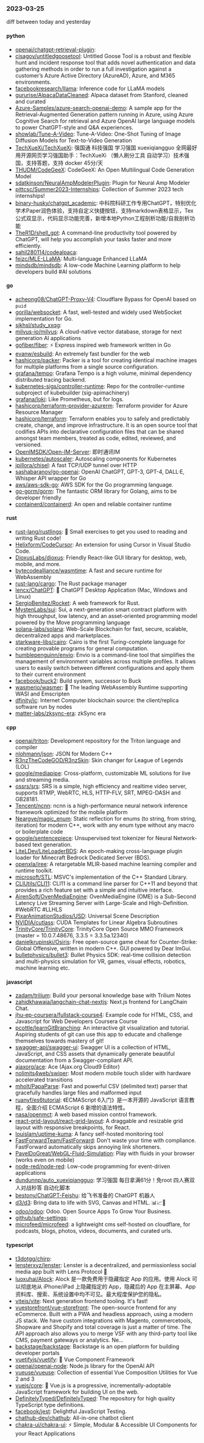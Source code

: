 ### 2023-03-25
diff between today and yesterday

#### python
* [openai/chatgpt-retrieval-plugin](https://github.com/openai/chatgpt-retrieval-plugin): 
* [cisagov/untitledgoosetool](https://github.com/cisagov/untitledgoosetool): Untitled Goose Tool is a robust and flexible hunt and incident response tool that adds novel authentication and data gathering methods in order to run a full investigation against a customer’s Azure Active Directory (AzureAD), Azure, and M365 environments.
* [facebookresearch/llama](https://github.com/facebookresearch/llama): Inference code for LLaMA models
* [gururise/AlpacaDataCleaned](https://github.com/gururise/AlpacaDataCleaned): Alpaca dataset from Stanford, cleaned and curated
* [Azure-Samples/azure-search-openai-demo](https://github.com/Azure-Samples/azure-search-openai-demo): A sample app for the Retrieval-Augmented Generation pattern running in Azure, using Azure Cognitive Search for retrieval and Azure OpenAI large language models to power ChatGPT-style and Q&A experiences.
* [showlab/Tune-A-Video](https://github.com/showlab/Tune-A-Video): Tune-A-Video: One-Shot Tuning of Image Diffusion Models for Text-to-Video Generation
* [TechXueXi/TechXueXi](https://github.com/TechXueXi/TechXueXi): 强国通 科技强国 学习强国 xuexiqiangguo 全网最好用开源网页学习强国助手：TechXueXi （懒人刷分工具 自动学习）技术强国，支持答题，支持 docker 45分/天
* [THUDM/CodeGeeX](https://github.com/THUDM/CodeGeeX): CodeGeeX: An Open Multilingual Code Generation Model
* [sdatkinson/NeuralAmpModelerPlugin](https://github.com/sdatkinson/NeuralAmpModelerPlugin): Plugin for Neural Amp Modeler
* [pittcsc/Summer2023-Internships](https://github.com/pittcsc/Summer2023-Internships): Collection of Summer 2023 tech internships!
* [binary-husky/chatgpt_academic](https://github.com/binary-husky/chatgpt_academic): 中科院科研工作专用ChatGPT，特别优化学术Paper润色体验，支持自定义快捷按钮，支持markdown表格显示，Tex公式双显示，代码显示功能完善，新增本地Python工程剖析功能/自我剖析功能
* [TheR1D/shell_gpt](https://github.com/TheR1D/shell_gpt): A command-line productivity tool powered by ChatGPT, will help you accomplish your tasks faster and more efficiently.
* [sahil280114/codealpaca](https://github.com/sahil280114/codealpaca): 
* [feizc/MLE-LLaMA](https://github.com/feizc/MLE-LLaMA): Multi-language Enhanced LLaMA
* [mindsdb/mindsdb](https://github.com/mindsdb/mindsdb): A low-code Machine Learning platform to help developers build #AI solutions

#### go
* [acheong08/ChatGPT-Proxy-V4](https://github.com/acheong08/ChatGPT-Proxy-V4): Cloudflare Bypass for OpenAI based on `puid`
* [gorilla/websocket](https://github.com/gorilla/websocket): A fast, well-tested and widely used WebSocket implementation for Go.
* [sjkhsl/study_xxqg](https://github.com/sjkhsl/study_xxqg): 
* [milvus-io/milvus](https://github.com/milvus-io/milvus): A cloud-native vector database, storage for next generation AI applications
* [gofiber/fiber](https://github.com/gofiber/fiber): ⚡️ Express inspired web framework written in Go
* [evanw/esbuild](https://github.com/evanw/esbuild): An extremely fast bundler for the web
* [hashicorp/packer](https://github.com/hashicorp/packer): Packer is a tool for creating identical machine images for multiple platforms from a single source configuration.
* [grafana/tempo](https://github.com/grafana/tempo): Grafana Tempo is a high volume, minimal dependency distributed tracing backend.
* [kubernetes-sigs/controller-runtime](https://github.com/kubernetes-sigs/controller-runtime): Repo for the controller-runtime subproject of kubebuilder (sig-apimachinery)
* [grafana/loki](https://github.com/grafana/loki): Like Prometheus, but for logs.
* [hashicorp/terraform-provider-azurerm](https://github.com/hashicorp/terraform-provider-azurerm): Terraform provider for Azure Resource Manager
* [hashicorp/terraform](https://github.com/hashicorp/terraform): Terraform enables you to safely and predictably create, change, and improve infrastructure. It is an open source tool that codifies APIs into declarative configuration files that can be shared amongst team members, treated as code, edited, reviewed, and versioned.
* [OpenIMSDK/Open-IM-Server](https://github.com/OpenIMSDK/Open-IM-Server): 即时通讯IM
* [kubernetes/autoscaler](https://github.com/kubernetes/autoscaler): Autoscaling components for Kubernetes
* [jpillora/chisel](https://github.com/jpillora/chisel): A fast TCP/UDP tunnel over HTTP
* [sashabaranov/go-openai](https://github.com/sashabaranov/go-openai): OpenAI ChatGPT, GPT-3, GPT-4, DALL·E, Whisper API wrapper for Go
* [aws/aws-sdk-go](https://github.com/aws/aws-sdk-go): AWS SDK for the Go programming language.
* [go-gorm/gorm](https://github.com/go-gorm/gorm): The fantastic ORM library for Golang, aims to be developer friendly
* [containerd/containerd](https://github.com/containerd/containerd): An open and reliable container runtime

#### rust
* [rust-lang/rustlings](https://github.com/rust-lang/rustlings): 🦀 Small exercises to get you used to reading and writing Rust code!
* [Helixform/CodeCursor](https://github.com/Helixform/CodeCursor): An extension for using Cursor in Visual Studio Code.
* [DioxusLabs/dioxus](https://github.com/DioxusLabs/dioxus): Friendly React-like GUI library for desktop, web, mobile, and more.
* [bytecodealliance/wasmtime](https://github.com/bytecodealliance/wasmtime): A fast and secure runtime for WebAssembly
* [rust-lang/cargo](https://github.com/rust-lang/cargo): The Rust package manager
* [lencx/ChatGPT](https://github.com/lencx/ChatGPT): 🔮 ChatGPT Desktop Application (Mac, Windows and Linux)
* [SergioBenitez/Rocket](https://github.com/SergioBenitez/Rocket): A web framework for Rust.
* [MystenLabs/sui](https://github.com/MystenLabs/sui): Sui, a next-generation smart contract platform with high throughput, low latency, and an asset-oriented programming model powered by the Move programming language
* [solana-labs/solana](https://github.com/solana-labs/solana): Web-Scale Blockchain for fast, secure, scalable, decentralized apps and marketplaces.
* [starkware-libs/cairo](https://github.com/starkware-libs/cairo): Cairo is the first Turing-complete language for creating provable programs for general computation.
* [humblepenguinn/envio](https://github.com/humblepenguinn/envio): Envio is a command-line tool that simplifies the management of environment variables across multiple profiles. It allows users to easily switch between different configurations and apply them to their current environment
* [facebook/buck2](https://github.com/facebook/buck2): Build system, successor to Buck
* [wasmerio/wasmer](https://github.com/wasmerio/wasmer): 🚀 The leading WebAssembly Runtime supporting WASI and Emscripten
* [dfinity/ic](https://github.com/dfinity/ic): Internet Computer blockchain source: the client/replica software run by nodes
* [matter-labs/zksync-era](https://github.com/matter-labs/zksync-era): zkSync era

#### cpp
* [openai/triton](https://github.com/openai/triton): Development repository for the Triton language and compiler
* [nlohmann/json](https://github.com/nlohmann/json): JSON for Modern C++
* [R3nzTheCodeGOD/R3nzSkin](https://github.com/R3nzTheCodeGOD/R3nzSkin): Skin changer for League of Legends (LOL)
* [google/mediapipe](https://github.com/google/mediapipe): Cross-platform, customizable ML solutions for live and streaming media.
* [ossrs/srs](https://github.com/ossrs/srs): SRS is a simple, high efficiency and realtime video server, supports RTMP, WebRTC, HLS, HTTP-FLV, SRT, MPEG-DASH and GB28181.
* [Tencent/ncnn](https://github.com/Tencent/ncnn): ncnn is a high-performance neural network inference framework optimized for the mobile platform
* [Neargye/magic_enum](https://github.com/Neargye/magic_enum): Static reflection for enums (to string, from string, iteration) for modern C++, work with any enum type without any macro or boilerplate code
* [google/sentencepiece](https://github.com/google/sentencepiece): Unsupervised text tokenizer for Neural Network-based text generation.
* [LiteLDev/LiteLoaderBDS](https://github.com/LiteLDev/LiteLoaderBDS): An epoch-making cross-language plugin loader for Minecraft Bedrock Dedicated Server (BDS).
* [openxla/iree](https://github.com/openxla/iree): A retargetable MLIR-based machine learning compiler and runtime toolkit.
* [microsoft/STL](https://github.com/microsoft/STL): MSVC's implementation of the C++ Standard Library.
* [CLIUtils/CLI11](https://github.com/CLIUtils/CLI11): CLI11 is a command line parser for C++11 and beyond that provides a rich feature set with a simple and intuitive interface.
* [AirenSoft/OvenMediaEngine](https://github.com/AirenSoft/OvenMediaEngine): OvenMediaEngine (OME) is a Sub-Second Latency Live Streaming Server with Large-Scale and High-Definition. #WebRTC #LLHLS
* [PixarAnimationStudios/USD](https://github.com/PixarAnimationStudios/USD): Universal Scene Description
* [NVIDIA/cutlass](https://github.com/NVIDIA/cutlass): CUDA Templates for Linear Algebra Subroutines
* [TrinityCore/TrinityCore](https://github.com/TrinityCore/TrinityCore): TrinityCore Open Source MMO Framework (master = 10.0.7.48676, 3.3.5 = 3.3.5a.12340)
* [danielkrupinski/Osiris](https://github.com/danielkrupinski/Osiris): Free open-source game cheat for Counter-Strike: Global Offensive, written in modern C++. GUI powered by Dear ImGui.
* [bulletphysics/bullet3](https://github.com/bulletphysics/bullet3): Bullet Physics SDK: real-time collision detection and multi-physics simulation for VR, games, visual effects, robotics, machine learning etc.

#### javascript
* [zadam/trilium](https://github.com/zadam/trilium): Build your personal knowledge base with Trilium Notes
* [zahidkhawaja/langchain-chat-nextjs](https://github.com/zahidkhawaja/langchain-chat-nextjs): Next.js frontend for LangChain Chat.
* [jhu-ep-coursera/fullstack-course4](https://github.com/jhu-ep-coursera/fullstack-course4): Example code for HTML, CSS, and Javascript for Web Developers Coursera Course
* [pcottle/learnGitBranching](https://github.com/pcottle/learnGitBranching): An interactive git visualization and tutorial. Aspiring students of git can use this app to educate and challenge themselves towards mastery of git!
* [swagger-api/swagger-ui](https://github.com/swagger-api/swagger-ui): Swagger UI is a collection of HTML, JavaScript, and CSS assets that dynamically generate beautiful documentation from a Swagger-compliant API.
* [ajaxorg/ace](https://github.com/ajaxorg/ace): Ace (Ajax.org Cloud9 Editor)
* [nolimits4web/swiper](https://github.com/nolimits4web/swiper): Most modern mobile touch slider with hardware accelerated transitions
* [mholt/PapaParse](https://github.com/mholt/PapaParse): Fast and powerful CSV (delimited text) parser that gracefully handles large files and malformed input
* [ruanyf/es6tutorial](https://github.com/ruanyf/es6tutorial): 《ECMAScript 6入门》是一本开源的 JavaScript 语言教程，全面介绍 ECMAScript 6 新增的语法特性。
* [nasa/openmct](https://github.com/nasa/openmct): A web based mission control framework.
* [react-grid-layout/react-grid-layout](https://github.com/react-grid-layout/react-grid-layout): A draggable and resizable grid layout with responsive breakpoints, for React.
* [louislam/uptime-kuma](https://github.com/louislam/uptime-kuma): A fancy self-hosted monitoring tool
* [FastForwardTeam/FastForward](https://github.com/FastForwardTeam/FastForward): Don't waste your time with compliance. FastForward automatically skips annoying link shorteners.
* [PavelDoGreat/WebGL-Fluid-Simulation](https://github.com/PavelDoGreat/WebGL-Fluid-Simulation): Play with fluids in your browser (works even on mobile)
* [node-red/node-red](https://github.com/node-red/node-red): Low-code programming for event-driven applications
* [dundunnp/auto_xuexiqiangguo](https://github.com/dundunnp/auto_xuexiqiangguo): 学习强国 每日拿满61分！免root 四人赛双人对战秒答 自动化脚本
* [bestony/ChatGPT-Feishu](https://github.com/bestony/ChatGPT-Feishu): 给飞书准备的 ChatGPT 机器人
* [d3/d3](https://github.com/d3/d3): Bring data to life with SVG, Canvas and HTML. 📊📈🎉
* [odoo/odoo](https://github.com/odoo/odoo): Odoo. Open Source Apps To Grow Your Business.
* [github/safe-settings](https://github.com/github/safe-settings): 
* [microfeed/microfeed](https://github.com/microfeed/microfeed): a lightweight cms self-hosted on cloudflare, for podcasts, blogs, photos, videos, documents, and curated urls.

#### typescript
* [t3dotgg/chirp](https://github.com/t3dotgg/chirp): 
* [lensterxyz/lenster](https://github.com/lensterxyz/lenster): Lenster is a decentralized, and permissionless social media app built with Lens Protocol 🌿
* [luoxuhai/Alock](https://github.com/luoxuhai/Alock): Alock 是一款免费用于隐藏指定 App 的应用。使用 Alock 可以彻底地从 iPhone/iPad 上隐藏指定的 App，隐藏后的 App 在主屏幕、App资料库、搜索、系统设置中均不可见。最大程度保护您的隐私。
* [vitejs/vite](https://github.com/vitejs/vite): Next generation frontend tooling. It's fast!
* [vuestorefront/vue-storefront](https://github.com/vuestorefront/vue-storefront): The open-source frontend for any eCommerce. Built with a PWA and headless approach, using a modern JS stack. We have custom integrations with Magento, commercetools, Shopware and Shopify and total coverage is just a matter of time. The API approach also allows you to merge VSF with any third-party tool like CMS, payment gateways or analytics. Ne…
* [backstage/backstage](https://github.com/backstage/backstage): Backstage is an open platform for building developer portals
* [vuetifyjs/vuetify](https://github.com/vuetifyjs/vuetify): 🐉 Vue Component Framework
* [openai/openai-node](https://github.com/openai/openai-node): Node.js library for the OpenAI API
* [vueuse/vueuse](https://github.com/vueuse/vueuse): Collection of essential Vue Composition Utilities for Vue 2 and 3
* [vuejs/core](https://github.com/vuejs/core): 🖖 Vue.js is a progressive, incrementally-adoptable JavaScript framework for building UI on the web.
* [DefinitelyTyped/DefinitelyTyped](https://github.com/DefinitelyTyped/DefinitelyTyped): The repository for high quality TypeScript type definitions.
* [facebook/jest](https://github.com/facebook/jest): Delightful JavaScript Testing.
* [chathub-dev/chathub](https://github.com/chathub-dev/chathub): All-in-one chatbot client
* [chakra-ui/chakra-ui](https://github.com/chakra-ui/chakra-ui): ⚡️ Simple, Modular & Accessible UI Components for your React Applications
